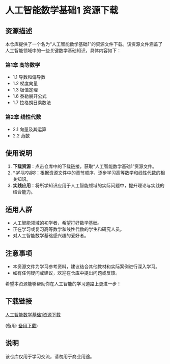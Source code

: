 # 人工智能数学基础1 资源下载

## 资源描述

本仓库提供了一个名为“人工智能数学基础1”的资源文件下载。该资源文件涵盖了人工智能领域中的一些关键数学基础知识，具体内容如下：

### 第1章 高等数学
- 1.1 导数和偏导数
- 1.2 梯度向量
- 1.3 极值定理
- 1.6 泰勒展开公式
- 1.7 拉格朗日乘数法

### 第2章 线性代数
- 2.1 向量及其运算
- 2.2 范数

## 使用说明

1. **下载资源**：点击仓库中的下载链接，获取“人工智能数学基础1”资源文件。
2. **学习内容8*：根据资源文件中的章节顺序，逐步学习高等数学和线性代数的相关知识。
3. **实践应用**：将所学知识应用于人工智能领域的实际问题中，提升理论与实践的结合能力。

## 适用人群

- 人工智能领域的初学者，希望打好数学基础。
- 正在学习或复习高等数学和线性代数的学生和研究人员。
- 对人工智能数学基础感兴趣的爱好者。

## 注意事项

- 本资源文件为学习参考资料，建议结合其他教材和实际案例进行深入学习。
- 如有任何疑问或建议，欢迎在仓库中提出问题或反馈。

希望本资源能够帮助你在人工智能的学习道路上更进一步！

## 下载链接
[人工智能数学基础1资源下载](https://pan.quark.cn/s/cf63e7627071) 

(备用: [备用下载](https://pan.baidu.com/s/1r8yi46bFm_x6dYNLhng6Fg?pwd=1234))

## 说明

该仓库仅用于学习交流，请勿用于商业用途。
